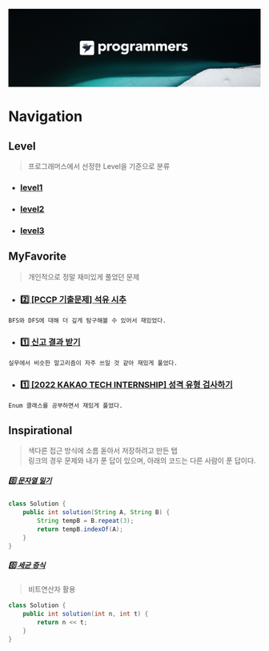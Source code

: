 [![background](./background.png)](https://programmers.co.kr/)
# Navigation

## Level
> 프로그래머스에서 선정한 Level을 기준으로 분류
- ### [level1](./1)
- ### [level2](./2)
- ### [level3](./)

## MyFavorite
> 개인적으로 정말 재미있게 풀었던 문제
- ### [2️⃣ [PCCP 기출문제] 석유 시추](https://github.com/N0WST4NDUP/Algorithm/tree/main/%ED%94%84%EB%A1%9C%EA%B7%B8%EB%9E%98%EB%A8%B8%EC%8A%A4/2/250136.%E2%80%85%EF%BC%BBPCCP%E2%80%85%EA%B8%B0%EC%B6%9C%EB%AC%B8%EC%A0%9C%EF%BC%BD%E2%80%852%EB%B2%88%E2%80%85%EF%BC%8F%E2%80%85%EC%84%9D%EC%9C%A0%E2%80%85%EC%8B%9C%EC%B6%94)
`BFS와 DFS에 대해 더 깊게 탐구해볼 수 있어서 재밌었다.`
- ### [1️⃣ 신고 결과 받기](https://github.com/N0WST4NDUP/Algorithm/tree/main/%ED%94%84%EB%A1%9C%EA%B7%B8%EB%9E%98%EB%A8%B8%EC%8A%A4/1/92334.%E2%80%85%EC%8B%A0%EA%B3%A0%E2%80%85%EA%B2%B0%EA%B3%BC%E2%80%85%EB%B0%9B%EA%B8%B0)
`실무에서 비슷한 알고리즘이 자주 쓰일 것 같아 재밌게 풀었다.`
- ### [1️⃣ [2022 KAKAO TECH INTERNSHIP] 성격 유형 검사하기](https://github.com/N0WST4NDUP/Algorithm/tree/main/%ED%94%84%EB%A1%9C%EA%B7%B8%EB%9E%98%EB%A8%B8%EC%8A%A4/1/118666.%E2%80%85%EC%84%B1%EA%B2%A9%E2%80%85%EC%9C%A0%ED%98%95%E2%80%85%EA%B2%80%EC%82%AC%ED%95%98%EA%B8%B0)
`Enum 클래스를 공부하면서 재밌게 풀었다.`


## Inspirational
> 색다른 접근 방식에 소름 돋아서 저장하려고 만든 탭   
> 링크의 경우 문제와 내가 푼 답이 있으며, 아래의 코드는 다른 사람이 푼 답이다.
##### [0️⃣ 문자열 밀기](./0/120921. 문자열 밀기)
```java
class Solution {
    public int solution(String A, String B) {
        String tempB = B.repeat(3);
        return tempB.indexOf(A);
    }
}
```
##### [0️⃣ 세균 증식](./0/120910. 세균 증식)
> 비트연산자 활용
```java
class Solution {
    public int solution(int n, int t) {
        return n << t;
    }
}
```
